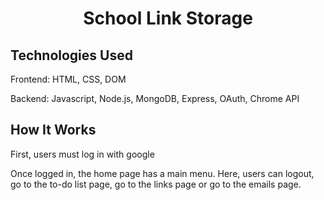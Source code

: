 <h1 align="center">School Link Storage</h1>

## Technologies Used
<p>Frontend: HTML, CSS, DOM</p>
<p>Backend: Javascript, Node.js, MongoDB, Express, OAuth, Chrome API</p>

## How It Works
<p>First, users must log in with google</p>
<p>Once logged in, the home page has a main menu. Here, users can logout, go to the to-do list page, go to the links page or go to the emails page.</p>
